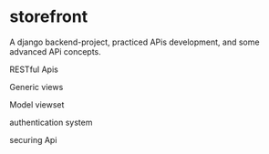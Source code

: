 # storefront


A django backend-project, practiced APis development, and some advanced APi concepts.

 RESTful Apis

 Generic views

 Model viewset
  
 authentication system
 
 securing Api
